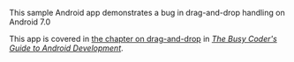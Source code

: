 This sample Android app demonstrates
a bug in drag-and-drop handling on Android 7.0

This app is covered in 
[the chapter on drag-and-drop](https://commonsware.com/Android/previews/drag-and-drop)
in [*The Busy Coder's Guide to Android Development*](https://commonsware.com/Android/).

